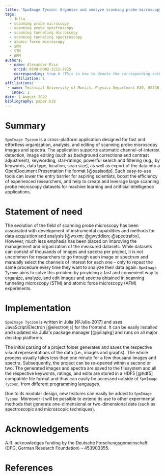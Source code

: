 ```yaml
---
title: 'SpmImage Tycoon: Organize and analyze scanning probe microscopy data'
tags:
  - Julia
  - scanning probe microscopy
  - scanning probe spectroscopy
  - scanning tunneling microscopy
  - scanning tunneling spectroscopy
  - atomic force microscopy
  - SPM
  - STM
  - AFM
authors:
  - name: Alexander Riss
    orcid: 0000-0002-3212-7925
    corresponding: true # (This is how to denote the corresponding author)
    affiliation: 1
affiliations:
 - name: Technical University of Munich, Physics Department E20, 85748 Garching, Germany
   index: 1
date: 1 August 2022
bibliography: paper.bib
---
```


# Summary

`SpmImage Tycoon` is a cross-platform application designed for fast and effortless organization, analysis, and editing of scanning probe microscopy images and spectra. The application supports automatic channel-of-interest detection, image editing (such as background corrections and contrast adjustment), keywording, star-ratings, powerful search and filtering (e.g., by keywords, data type, location, scan size), as well as export of the data into a OpenDocument Presentation file format [@oasisodp]. Such easy-to-use tools can lower the entry barrier for aspiring scientists, boost the efficiency of experienced researchers, and help to create and leverage large scanning probe microscopy datasets for machine learning and artificial intelligence applications.

# Statement of need

The evolution of the field of scanning probe microscopy has been associated with development of instrumental capabilities and methods for data acquisition and analysis [@wsxm; @gwyddion; @spectrafox]. However, much less emphasis has been placed on improving the management and organization of the measured datasets. While datasets can consist of thousands of images and spectra per project, it is not uncommon for researchers to go through each image or spectrum and manually select the channels of interest for each one – only to repeat the same procedure every time they want to analyze their data again. `SpmImage Tycoon` aims to solve this problem by providing a fast and convenient way to organize, analyze, and edit images and spectra obtained in scanning tunneling microscopy (STM) and atomic force microscopy (AFM) experiments.

# Implementation

`SpmImage Tycoon` is written in Julia [@Julia-2017] and uses JavaScript/Electron [@electronjs] for the frontend. It can be easily installed and updated via Julia's package manager [@juliapkg] and runs on all major desktop platforms.

The initial parsing of a project folder generates and saves the respective visual representations of the data (i.e., images and graphs). The whole process usually takes less than one minute for a few thousand images and spectra. Subsequently, the project can be re-opened within a second or two. The generated images and spectra are saved to the filesystem and all the respective keywords, ratings, and edits are stored in a HDF5 [@hdf5] compatible file format and thus can easily be accessed outside of `SpmImage Tycoon`, from different programming languages.

Due to its modular design, new features can easily be added to `SpmImage Tycoon`. Moreover it will be possible to extend its use to other experimental methods that generate one-dimensional or two-dimensional data (such as spectroscopic and microscopic techniques).

# Acknowledgements

A.R. acknowledges funding by the Deutsche Forschungsgemeinschaft (DFG, German Research Foundation) – 453903355.

# References